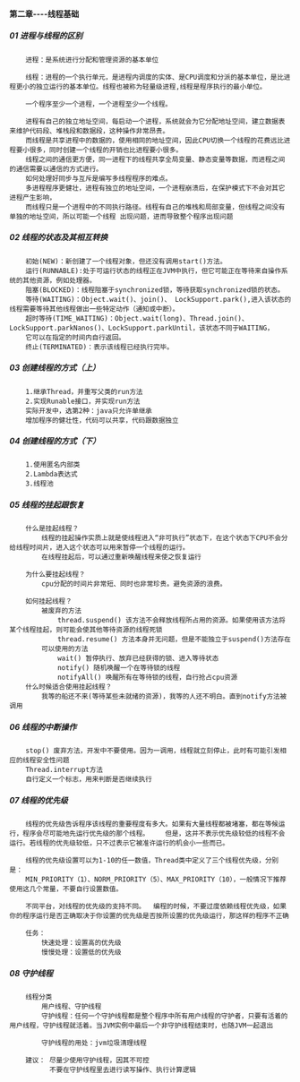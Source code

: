#### 第二章----线程基础
##### 01 进程与线程的区别
		
		进程：是系统进行分配和管理资源的基本单位

		线程：进程的一个执行单元，是进程内调度的实体、是CPU调度和分派的基本单位，是比进程更小的独立运行的基本单位。线程也被称为轻量级进程,线程是程序执行的最小单位。	

		一个程序至少一个进程，一个进程至少一个线程。

		进程有自己的独立地址空间，每启动一个进程，系统就会为它分配地址空间，建立数据表来维护代码段、堆栈段和数据段，这种操作非常昂贵。
		而线程是共享进程中的数据的，使用相同的地址空间，因此CPU切换一个线程的花费远比进程要小很多，同时创建一个线程的开销也比进程要小很多。
		线程之间的通信更方便，同一进程下的线程共享全局变量、静态变量等数据，而进程之间的通信需要以通信的方式进行。
		如何处理好同步与互斥是编写多线程程序的难点。
		多进程程序更健壮，进程有独立的地址空间，一个进程崩溃后，在保护模式下不会对其它进程产生影响，
		而线程只是一个进程中的不同执行路径。线程有自己的堆栈和局部变量，但线程之间没有单独的地址空间，所以可能一个线程	出现问题，进而导致整个程序出现问题

##### 02 线程的状态及其相互转换
		初始(NEW)：新创建了一个线程对象，但还没有调用start()方法。
		运行(RUNNABLE):处于可运行状态的线程正在JVM中执行，但它可能正在等待来自操作系统的其他资源，例如处理器。
		阻塞(BLOCKED)：线程阻塞于synchronized锁，等待获取synchronized锁的状态。
		等待(WAITING)：Object.wait()、join()、 LockSupport.park(),进入该状态的线程需要等待其他线程做出一些特定动作（通知或中断）。
		超时等待(TIME_WAITING)：Object.wait(long)、Thread.join()、LockSupport.parkNanos()、LockSupport.parkUntil，该状态不同于WAITING，
		它可以在指定的时间内自行返回。
		终止(TERMINATED)：表示该线程已经执行完毕。

##### 03 创建线程的方式（上）
		1.继承Thread，并重写父类的run方法
		2.实现Runable接口，并实现run方法
		实际开发中，选第2种：java只允许单继承
		增加程序的健壮性，代码可以共享，代码跟数据独立

##### 04 创建线程的方式（下）
		1.使用匿名内部类
		2.Lambda表达式
		3.线程池

##### 05 线程的挂起跟恢复
		什么是挂起线程？
			线程的挂起操作实质上就是使线程进入“非可执行”状态下，在这个状态下CPU不会分给线程时间片，进入这个状态可以用来暂停一个线程的运行。
			在线程挂起后，可以通过重新唤醒线程来使之恢复运行

		为什么要挂起线程？
			cpu分配的时间片非常短、同时也非常珍贵。避免资源的浪费。

		如何挂起线程？
			被废弃的方法
				thread.suspend() 该方法不会释放线程所占用的资源。如果使用该方法将某个线程挂起，则可能会使其他等待资源的线程死锁
				thread.resume() 方法本身并无问题，但是不能独立于suspend()方法存在
			可以使用的方法
				wait() 暂停执行、放弃已经获得的锁、进入等待状态
				notify() 随机唤醒一个在等待锁的线程
				notifyAll() 唤醒所有在等待锁的线程，自行抢占cpu资源
		什么时候适合使用挂起线程？
			我等的船还不来(等待某些未就绪的资源)，我等的人还不明白。直到notify方法被调用

##### 06 线程的中断操作
		stop() 废弃方法，开发中不要使用。因为一调用，线程就立刻停止，此时有可能引发相应的线程安全性问题
		Thread.interrupt方法
		自行定义一个标志，用来判断是否继续执行

##### 07 线程的优先级
		线程的优先级告诉程序该线程的重要程度有多大。如果有大量线程都被堵塞，都在等候运行，程序会尽可能地先运行优先级的那个线程。	但是，这并不表示优先级较低的线程不会运行。若线程的优先级较低，只不过表示它被准许运行的机会小一些而已。

		线程的优先级设置可以为1-10的任一数值，Thread类中定义了三个线程优先级，分别是：
		MIN_PRIORITY（1）、NORM_PRIORITY（5）、MAX_PRIORITY（10），一般情况下推荐使用这几个常量，不要自行设置数值。

		不同平台，对线程的优先级的支持不同。 	编程的时候，不要过度依赖线程优先级，如果你的程序运行是否正确取决于你设置的优先级是否按所设置的优先级运行，那这样的程序不正确

		任务：
			快速处理：设置高的优先级
			慢慢处理：设置低的优先级


##### 08 守护线程
		线程分类
			用户线程、守护线程
			守护线程：任何一个守护线程都是整个程序中所有用户线程的守护者，只要有活着的用户线程，守护线程就活着。当JVM实例中最后一个非守护线程结束时，也随JVM一起退出

			守护线程的用处：jvm垃圾清理线程

		建议： 尽量少使用守护线程，因其不可控
			  不要在守护线程里去进行读写操作、执行计算逻辑
